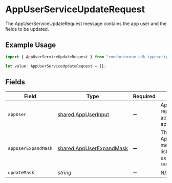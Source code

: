 # AppUserServiceUpdateRequest

The AppUserServiceUpdateRequest message contains the app user and the fields to be updated.

## Example Usage

```typescript
import { AppUserServiceUpdateRequest } from "conductorone-sdk-typescript/sdk/models/shared";

let value: AppUserServiceUpdateRequest = {};
```

## Fields

| Field                                                                             | Type                                                                              | Required                                                                          | Description                                                                       |
| --------------------------------------------------------------------------------- | --------------------------------------------------------------------------------- | --------------------------------------------------------------------------------- | --------------------------------------------------------------------------------- |
| `appUser`                                                                         | [shared.AppUserInput](../../../sdk/models/shared/appuserinput.md)                 | :heavy_minus_sign:                                                                | Application User that represents an account in the application.                   |
| `appUserExpandMask`                                                               | [shared.AppUserExpandMask](../../../sdk/models/shared/appuserexpandmask.md)       | :heavy_minus_sign:                                                                | The AppUserExpandMask message contains a list of paths to expand in the response. |
| `updateMask`                                                                      | *string*                                                                          | :heavy_minus_sign:                                                                | N/A                                                                               |